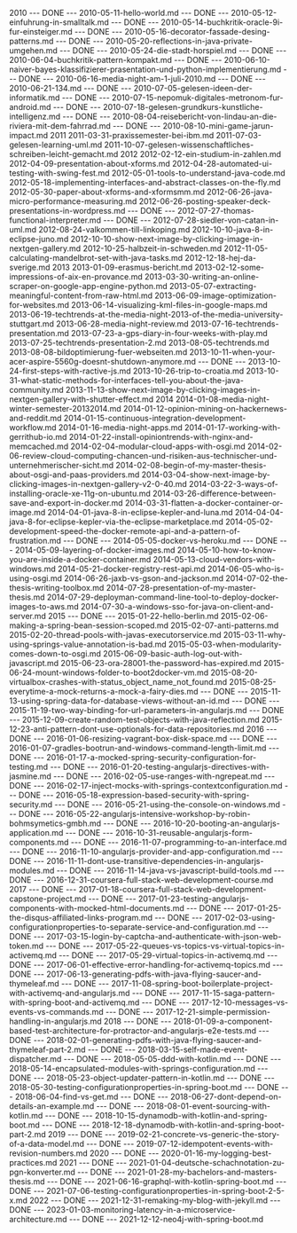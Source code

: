 2010
--- DONE --- 2010-05-11-hello-world.md
--- DONE --- 2010-05-12-einfuhrung-in-smalltalk.md
--- DONE --- 2010-05-14-buchkritik-oracle-9i-fur-einsteiger.md
--- DONE --- 2010-05-16-decorator-fassade-desing-patterns.md
--- DONE --- 2010-05-20-reflections-in-java-private-umgehen.md
--- DONE --- 2010-05-24-die-stadt-horspiel.md
--- DONE --- 2010-06-04-buchkritik-pattern-kompakt.md
--- DONE --- 2010-06-10-naiver-bayes-klassifizierer-prasentation-und-python-implementierung.md
--- DONE --- 2010-06-16-media-night-am-1-juli-2010.md
--- DONE --- 2010-06-21-134.md
--- DONE --- 2010-07-05-gelesen-ideen-der-informatik.md
--- DONE --- 2010-07-15-nepomuk-digitales-metronom-fur-android.md
--- DONE --- 2010-07-18-gelesen-grundkurs-kunstliche-intelligenz.md
--- DONE --- 2010-08-04-reisebericht-von-lindau-an-die-riviera-mit-dem-fahrrad.md
--- DONE --- 2010-08-10-mini-game-jarun-impact.md
2011
2011-03-31-praxissemester-bei-ibm.md
2011-07-03-gelesen-learning-uml.md
2011-10-07-gelesen-wissenschaftliches-schreiben-leicht-gemacht.md
2012
2012-02-12-ein-studium-in-zahlen.md
2012-04-09-presentation-about-xforms.md
2012-04-28-automated-ui-testing-with-swing-fest.md
2012-05-01-tools-to-understand-java-code.md
2012-05-18-implementing-interfaces-and-abstract-classes-on-the-fly.md
2012-05-30-paper-about-xforms-and-xformsmm.md
2012-06-26-java-micro-performance-measuring.md
2012-06-26-posting-speaker-deck-presentations-in-wordpress.md
--- DONE --- 2012-07-27-thomas-functional-interpreter.md
--- DONE --- 2012-07-28-siedler-von-catan-in-uml.md
2012-08-24-valkommen-till-linkoping.md
2012-10-10-java-8-in-eclipse-juno.md
2012-10-10-show-next-image-by-clicking-image-in-nextgen-gallery.md
2012-10-25-halbzeit-in-schweden.md
2012-11-05-calculating-mandelbrot-set-with-java-tasks.md
2012-12-18-hej-da-sverige.md
2013
2013-01-09-erasmus-bericht.md
2013-02-12-some-impressions-of-aix-en-provance.md
2013-03-30-writing-an-online-scraper-on-google-app-engine-python.md
2013-05-07-extracting-meaningful-content-from-raw-html.md
2013-06-09-image-optimization-for-websites.md
2013-06-14-visualizing-kml-files-in-google-maps.md
2013-06-19-techtrends-at-the-media-night-2013-of-the-media-university-stuttgart.md
2013-06-28-media-night-review.md
2013-07-16-techtrends-presentation.md
2013-07-23-a-gps-diary-in-four-weeks-with-play.md
2013-07-25-techtrends-presentation-2.md
2013-08-05-techtrends.md
2013-08-08-bildoptimierung-fuer-webseiten.md
2013-10-11-when-your-acer-aspire-5560g-doesnt-shutdown-anymore.md
--- DONE --- 2013-10-24-first-steps-with-ractive-js.md
2013-10-26-trip-to-croatia.md
2013-10-31-what-static-methods-for-interfaces-tell-you-about-the-java-community.md
2013-11-13-show-next-image-by-clicking-images-in-nextgen-gallery-with-shutter-effect.md
2014
2014-01-08-media-night-winter-semester-20132014.md
2014-01-12-opinion-mining-on-hackernews-and-reddit.md
2014-01-15-continuous-integration-development-workflow.md
2014-01-16-media-night-apps.md
2014-01-17-working-with-gerrithub-io.md
2014-01-22-install-opiniontrends-with-nginx-and-memcached.md
2014-02-04-modular-cloud-apps-with-osgi.md
2014-02-06-review-cloud-computing-chancen-und-risiken-aus-technischer-und-unternehmerischer-sicht.md
2014-02-08-begin-of-my-master-thesis-about-osgi-and-paas-providers.md
2014-03-04-show-next-image-by-clicking-images-in-nextgen-gallery-v2-0-40.md
2014-03-22-3-ways-of-installing-oracle-xe-11g-on-ubuntu.md
2014-03-26-difference-between-save-and-export-in-docker.md
2014-03-31-flatten-a-docker-container-or-image.md
2014-04-01-java-8-in-eclipse-kepler-and-luna.md
2014-04-04-java-8-for-eclipse-kepler-via-the-eclipse-marketplace.md
2014-05-02-development-speed-the-docker-remote-api-and-a-pattern-of-frustration.md
--- DONE --- 2014-05-05-docker-vs-heroku.md
--- DONE --- 2014-05-09-layering-of-docker-images.md
2014-05-10-how-to-know-you-are-inside-a-docker-container.md
2014-05-13-cloud-vendors-with-windows.md
2014-05-21-docker-registry-rest-api.md
2014-06-05-who-is-using-osgi.md
2014-06-26-jaxb-vs-gson-and-jackson.md
2014-07-02-the-thesis-writing-toolbox.md
2014-07-28-presentation-of-my-master-thesis.md
2014-07-29-deployman-command-line-tool-to-deploy-docker-images-to-aws.md
2014-07-30-a-windows-sso-for-java-on-client-and-server.md
2015
--- DONE --- 2015-01-22-hello-berlin.md
2015-02-06-making-a-spring-bean-session-scoped.md
2015-02-07-anti-patterns.md
2015-02-20-thread-pools-with-javas-executorservice.md
2015-03-11-why-using-springs-value-annotation-is-bad.md
2015-05-03-when-modularity-comes-down-to-osgi.md
2015-06-09-basic-auth-log-out-with-javascript.md
2015-06-23-ora-28001-the-password-has-expired.md
2015-06-24-mount-windows-folder-to-boot2docker-vm.md
2015-08-20-virtualbox-crashes-with-status_object_name_not_found.md
2015-08-25-everytime-a-mock-returns-a-mock-a-fairy-dies.md
--- DONE --- 2015-11-13-using-spring-data-for-database-views-without-an-id.md
--- DONE --- 2015-11-19-two-way-binding-for-url-parameters-in-angularjs.md
--- DONE --- 2015-12-09-create-random-test-objects-with-java-reflection.md
2015-12-23-anti-pattern-dont-use-optionals-for-data-repositories.md
2016
--- DONE --- 2016-01-06-resizing-vagrant-box-disk-space.md
--- DONE --- 2016-01-07-gradles-bootrun-and-windows-command-length-limit.md
--- DONE --- 2016-01-17-a-mocked-spring-security-configuration-for-testing.md
--- DONE --- 2016-01-20-testing-angularjs-directives-with-jasmine.md
--- DONE --- 2016-02-05-use-ranges-with-ngrepeat.md
--- DONE --- 2016-02-17-inject-mocks-with-springs-contextconfiguration.md
--- DONE --- 2016-05-18-expression-based-security-with-spring-security.md
--- DONE --- 2016-05-21-using-the-console-on-windows.md
--- DONE --- 2016-05-22-angularjs-intensive-workshop-by-robin-bohmsymetics-gmbh.md
--- DONE --- 2016-10-20-booting-an-angularjs-application.md
--- DONE --- 2016-10-31-reusable-angularjs-form-components.md
--- DONE --- 2016-11-07-programming-to-an-interface.md
--- DONE --- 2016-11-10-angularjs-provider-and-app-configuration.md
--- DONE --- 2016-11-11-dont-use-transitive-dependencies-in-angularjs-modules.md
--- DONE --- 2016-11-14-java-vs-javascript-build-tools.md
--- DONE --- 2016-12-31-coursera-full-stack-web-development-course.md
2017
--- DONE --- 2017-01-18-coursera-full-stack-web-development-capstone-project.md
--- DONE --- 2017-01-23-testing-angularjs-components-with-mocked-html-documents.md
--- DONE --- 2017-01-25-the-disqus-affiliated-links-program.md
--- DONE --- 2017-02-03-using-configurationproperties-to-separate-service-and-configuration.md
--- DONE --- 2017-03-15-login-by-captcha-and-authenticate-with-json-web-token.md
--- DONE --- 2017-05-22-queues-vs-topics-vs-virtual-topics-in-activemq.md
--- DONE --- 2017-05-29-virtual-topics-in-activemq.md
--- DONE --- 2017-06-01-effective-error-handling-for-activemq-topics.md
--- DONE --- 2017-06-13-generating-pdfs-with-java-flying-saucer-and-thymeleaf.md
--- DONE --- 2017-11-08-spring-boot-boilerplate-project-with-activemq-and-angularjs.md
--- DONE --- 2017-11-15-saga-pattern-with-spring-boot-and-activemq.md
--- DONE --- 2017-12-10-messages-vs-events-vs-commands.md
--- DONE --- 2017-12-21-simple-permission-handling-in-angularjs.md
2018
--- DONE --- 2018-01-09-a-component-based-test-architecture-for-protractor-and-angularjs-e2e-tests.md
--- DONE --- 2018-02-01-generating-pdfs-with-java-flying-saucer-and-thymeleaf-part-2.md
--- DONE --- 2018-03-15-self-made-event-dispatcher.md
--- DONE --- 2018-05-05-ddd-with-kotlin.md
--- DONE --- 2018-05-14-encapsulated-modules-with-springs-configuration.md
--- DONE --- 2018-05-23-object-updater-pattern-in-kotlin.md
--- DONE --- 2018-05-30-testing-configurationproperties-in-spring-boot.md
--- DONE --- 2018-06-04-find-vs-get.md
--- DONE --- 2018-06-27-dont-depend-on-details-an-example.md
--- DONE --- 2018-08-01-event-sourcing-with-kotlin.md
--- DONE --- 2018-10-15-dynamodb-with-kotlin-and-spring-boot.md
--- DONE --- 2018-12-18-dynamodb-with-kotlin-and-spring-boot-part-2.md
2019
--- DONE --- 2019-02-21-concrete-vs-generic-the-story-of-a-data-model.md
--- DONE --- 2019-07-12-idempotent-events-with-revision-numbers.md
2020
--- DONE --- 2020-01-16-my-logging-best-practices.md
2021
--- DONE --- 2021-01-04-deutsche-schachnotation-zu-pgn-konverter.md
--- DONE --- 2021-01-28-my-bachelors-and-masters-thesis.md
--- DONE --- 2021-06-16-graphql-with-kotlin-spring-boot.md
--- DONE --- 2021-07-06-testing-configurationproperties-in-spring-boot-2-5-x.md
2022
--- DONE --- 2021-12-31-remaking-my-blog-with-jekyll.md
--- DONE --- 2023-01-03-monitoring-latency-in-a-microservice-architecture.md
--- DONE --- 2021-12-12-neo4j-with-spring-boot.md